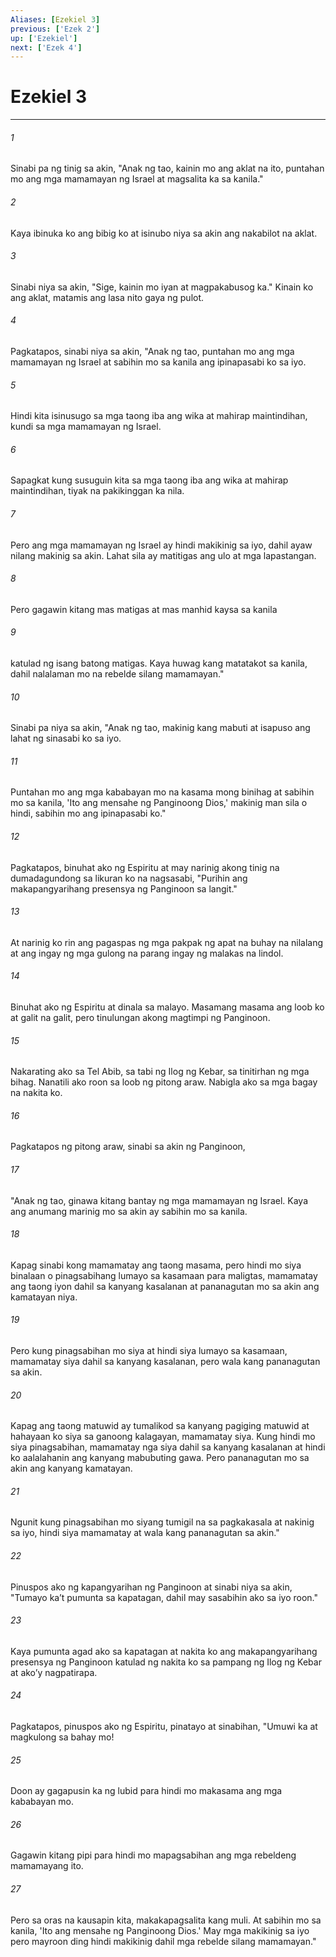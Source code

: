 ```yaml
---
Aliases: [Ezekiel 3]
previous: ['Ezek 2']
up: ['Ezekiel']
next: ['Ezek 4']
---
```

# Ezekiel 3

***


###### 1 


Sinabi pa ng tinig sa akin, "Anak ng tao, kainin mo ang aklat na ito, puntahan mo ang mga mamamayan ng Israel at magsalita ka sa kanila." 


###### 2 


Kaya ibinuka ko ang bibig ko at isinubo niya sa akin ang nakabilot na aklat. 


###### 3 


Sinabi niya sa akin, "Sige, kainin mo iyan at magpakabusog ka." Kinain ko ang aklat, matamis ang lasa nito gaya ng pulot. 


###### 4 


Pagkatapos, sinabi niya sa akin, "Anak ng tao, puntahan mo ang mga mamamayan ng Israel at sabihin mo sa kanila ang ipinapasabi ko sa iyo. 


###### 5 


Hindi kita isinusugo sa mga taong iba ang wika at mahirap maintindihan, kundi sa mga mamamayan ng Israel. 


###### 6 


Sapagkat kung susuguin kita sa mga taong iba ang wika at mahirap maintindihan, tiyak na pakikinggan ka nila. 


###### 7 


Pero ang mga mamamayan ng Israel ay hindi makikinig sa iyo, dahil ayaw nilang makinig sa akin. Lahat sila ay matitigas ang ulo at mga lapastangan. 


###### 8 


Pero gagawin kitang mas matigas at mas manhid kaysa sa kanila 


###### 9 


katulad ng isang batong matigas. Kaya huwag kang matatakot sa kanila, dahil nalalaman mo na rebelde silang mamamayan." 


###### 10 


Sinabi pa niya sa akin, "Anak ng tao, makinig kang mabuti at isapuso ang lahat ng sinasabi ko sa iyo. 


###### 11 


Puntahan mo ang mga kababayan mo na kasama mong binihag at sabihin mo sa kanila, 'Ito ang mensahe ng Panginoong Dios,' makinig man sila o hindi, sabihin mo ang ipinapasabi ko." 


###### 12 


Pagkatapos, binuhat ako ng Espiritu at may narinig akong tinig na dumadagundong sa likuran ko na nagsasabi, "Purihin ang makapangyarihang presensya ng Panginoon sa langit." 


###### 13 


At narinig ko rin ang pagaspas ng mga pakpak ng apat na buhay na nilalang at ang ingay ng mga gulong na parang ingay ng malakas na lindol. 


###### 14 


Binuhat ako ng Espiritu at dinala sa malayo. Masamang masama ang loob ko at galit na galit, pero tinulungan akong magtimpi ng Panginoon. 


###### 15 


Nakarating ako sa Tel Abib, sa tabi ng Ilog ng Kebar, sa tinitirhan ng mga bihag. Nanatili ako roon sa loob ng pitong araw. Nabigla ako sa mga bagay na nakita ko. 


###### 16 


Pagkatapos ng pitong araw, sinabi sa akin ng Panginoon, 


###### 17 


"Anak ng tao, ginawa kitang bantay ng mga mamamayan ng Israel. Kaya ang anumang marinig mo sa akin ay sabihin mo sa kanila. 


###### 18 


Kapag sinabi kong mamamatay ang taong masama, pero hindi mo siya binalaan o pinagsabihang lumayo sa kasamaan para maligtas, mamamatay ang taong iyon dahil sa kanyang kasalanan at pananagutan mo sa akin ang kamatayan niya. 


###### 19 


Pero kung pinagsabihan mo siya at hindi siya lumayo sa kasamaan, mamamatay siya dahil sa kanyang kasalanan, pero wala kang pananagutan sa akin. 


###### 20 


Kapag ang taong matuwid ay tumalikod sa kanyang pagiging matuwid at hahayaan ko siya sa ganoong kalagayan, mamamatay siya. Kung hindi mo siya pinagsabihan, mamamatay nga siya dahil sa kanyang kasalanan at hindi ko aalalahanin ang kanyang mabubuting gawa. Pero pananagutan mo sa akin ang kanyang kamatayan. 


###### 21 


Ngunit kung pinagsabihan mo siyang tumigil na sa pagkakasala at nakinig sa iyo, hindi siya mamamatay at wala kang pananagutan sa akin." 


###### 22 


Pinuspos ako ng kapangyarihan ng Panginoon at sinabi niya sa akin, "Tumayo kaʼt pumunta sa kapatagan, dahil may sasabihin ako sa iyo roon." 


###### 23 


Kaya pumunta agad ako sa kapatagan at nakita ko ang makapangyarihang presensya ng Panginoon katulad ng nakita ko sa pampang ng Ilog ng Kebar at akoʼy nagpatirapa. 


###### 24 


Pagkatapos, pinuspos ako ng Espiritu, pinatayo at sinabihan, "Umuwi ka at magkulong sa bahay mo! 


###### 25 


Doon ay gagapusin ka ng lubid para hindi mo makasama ang mga kababayan mo. 


###### 26 


Gagawin kitang pipi para hindi mo mapagsabihan ang mga rebeldeng mamamayang ito. 


###### 27 


Pero sa oras na kausapin kita, makakapagsalita kang muli. At sabihin mo sa kanila, 'Ito ang mensahe ng Panginoong Dios.' May mga makikinig sa iyo pero mayroon ding hindi makikinig dahil mga rebelde silang mamamayan."
